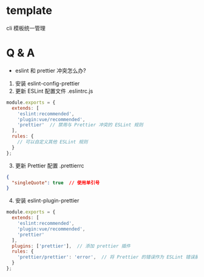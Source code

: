 # template
cli 模板统一管理




# Q & A
- eslint 和 prettier 冲突怎么办?
1. 安装 eslint-config-prettier
2. 更新 ESLint 配置文件 .eslintrc.js
```js
module.exports = {
  extends: [
    'eslint:recommended',
    'plugin:vue/recommended',
    'prettier'  // 禁用与 Prettier 冲突的 ESLint 规则
  ],
  rules: {
    // 可以自定义其他 ESLint 规则
  }
};
```
3. 更新 Prettier 配置 .prettierrc
```json
{
  "singleQuote": true  // 使用单引号
}
```
4. 安装 eslint-plugin-prettier
```js
module.exports = {
  extends: [
    'eslint:recommended',
    'plugin:vue/recommended',
    'prettier'
  ],
  plugins: ['prettier'],  // 添加 prettier 插件
  rules: {
    'prettier/prettier': 'error',  // 将 Prettier 的错误作为 ESLint 错误展示
  }
};
```

